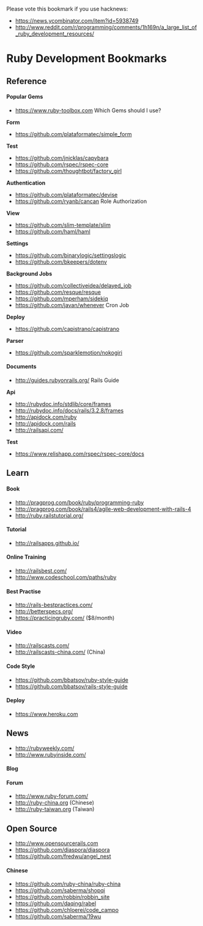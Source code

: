 Please vote this bookmark if you use hacknews:
* https://news.ycombinator.com/item?id=5938749
* http://www.reddit.com/r/programming/comments/1h169n/a_large_list_of_ruby_development_resources/

# Ruby Development Bookmarks

## Reference

#### Popular Gems

* https://www.ruby-toolbox.com Which Gems should I use?

**Form**

* https://github.com/plataformatec/simple_form

**Test**

* https://github.com/jnicklas/capybara
* https://github.com/rspec/rspec-core
* https://github.com/thoughtbot/factory_girl

**Authentication**

* https://github.com/plataformatec/devise
* https://github.com/ryanb/cancan Role Authorization

**View**

* https://github.com/slim-template/slim
* https://github.com/haml/haml

**Settings**

* https://github.com/binarylogic/settingslogic
* https://github.com/bkeepers/dotenv

**Background Jobs**

* https://github.com/collectiveidea/delayed_job
* https://github.com/resque/resque
* https://github.com/mperham/sidekiq
* https://github.com/javan/whenever Cron Job

**Deploy**

* https://github.com/capistrano/capistrano

**Parser**

* https://github.com/sparklemotion/nokogiri

#### Documents

* http://guides.rubyonrails.org/ Rails Guide

**Api**

* http://rubydoc.info/stdlib/core/frames
* http://rubydoc.info/docs/rails/3.2.8/frames
* http://apidock.com/ruby
* http://apidock.com/rails
* http://railsapi.com/

**Test**

* https://www.relishapp.com/rspec/rspec-core/docs

## Learn

#### Book

* http://pragprog.com/book/ruby/programming-ruby
* http://pragprog.com/book/rails4/agile-web-development-with-rails-4
* http://ruby.railstutorial.org/

#### Tutorial

* http://railsapps.github.io/

#### Online Training

* http://railsbest.com/
* http://www.codeschool.com/paths/ruby

#### Best Practise

* http://rails-bestpractices.com/
* http://betterspecs.org/
* https://practicingruby.com/ ($8/month)

#### Video

* http://railscasts.com/
* http://railscasts-china.com/ (China)

#### Code Style

* https://github.com/bbatsov/ruby-style-guide
* https://github.com/bbatsov/rails-style-guide

#### Deploy

* https://www.heroku.com

## News

* http://rubyweekly.com/
* http://www.rubyinside.com/

#### Blog

#### Forum

* http://www.ruby-forum.com/
* http://ruby-china.org (Chinese)
* http://ruby-taiwan.org (Taiwan)

## Open Source

* http://www.opensourcerails.com
* https://github.com/diaspora/diaspora
* https://github.com/fredwu/angel_nest

#### Chinese

* https://github.com/ruby-china/ruby-china
* https://github.com/saberma/shopqi
* https://github.com/robbin/robbin_site
* https://github.com/daqing/rabel
* https://github.com/chloerei/code_campo
* https://github.com/saberma/19wu
